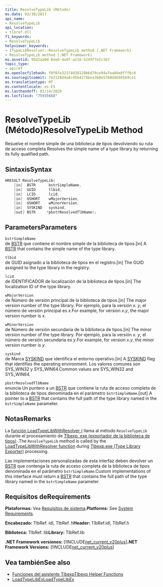 ```yaml
---
title: ResolveTypeLib (Método)
ms.date: 03/30/2017
api_name:
- ResolveTypeLib
api_location:
- tlbref.dll
f1_keywords:
- ResolveTypeLib
helpviewer_keywords:
- ITypeLibResolver::ResolveTypeLib method [.NET Framework]
- ResolveTypeLib method [.NET Framework]
ms.assetid: 95d2aa0d-8eeb-4a9f-a216-5249f7e2c167
topic_type:
- apiref
ms.openlocfilehash: f0f6fe321f4d38129b6d70ce94a7ea8de8fff6c8
ms.sourcegitcommit: 7e2128d4a4c45b4274bea3b8e5760d4694569ca1
ms.translationtype: MT
ms.contentlocale: es-ES
ms.lasthandoff: 01/14/2020
ms.locfileid: "75935668"
---
```

# <a name="resolvetypelib-method"></a><span data-ttu-id="0d46b-102">ResolveTypeLib (Método)</span><span class="sxs-lookup"><span data-stu-id="0d46b-102">ResolveTypeLib Method</span></span>
<span data-ttu-id="0d46b-103">Resuelve el nombre simple de una biblioteca de tipos devolviendo su ruta de acceso completa.</span><span class="sxs-lookup"><span data-stu-id="0d46b-103">Resolves the simple name of a type library by returning its fully qualified path.</span></span>  
  
## <a name="syntax"></a><span data-ttu-id="0d46b-104">Sintaxis</span><span class="sxs-lookup"><span data-stu-id="0d46b-104">Syntax</span></span>  
  
```cpp  
HRESULT ResolveTypeLib(  
    [in]  BSTR      bstrSimpleName,  
    [in]  GUID      tlbid,  
    [in]  LCID      lcid,  
    [in]  USHORT    wMajorVersion,  
    [in]  USHORT    wMinorVersion,  
    [in]  SYSKIND   syskind,  
    [out] BSTR     *pbstrResolvedTlbName);  
```  
  
## <a name="parameters"></a><span data-ttu-id="0d46b-105">Parameters</span><span class="sxs-lookup"><span data-stu-id="0d46b-105">Parameters</span></span>  
 `bstrSimpleName`  
 <span data-ttu-id="0d46b-106">de [BSTR](https://docs.microsoft.com/previous-versions/windows/desktop/automat/bstr) que contiene el nombre simple de la biblioteca de tipos.</span><span class="sxs-lookup"><span data-stu-id="0d46b-106">[in] A [BSTR](https://docs.microsoft.com/previous-versions/windows/desktop/automat/bstr) that contains the simple name of the type library.</span></span>  
  
 `tlbid`  
 <span data-ttu-id="0d46b-107">de GUID asignado a la biblioteca de tipos en el registro.</span><span class="sxs-lookup"><span data-stu-id="0d46b-107">[in] The GUID assigned to the type library in the registry.</span></span>  
  
 `lcid`  
 <span data-ttu-id="0d46b-108">de IDENTIFICADOR de localización de la biblioteca de tipos.</span><span class="sxs-lookup"><span data-stu-id="0d46b-108">[in] The localization ID of the type library.</span></span>  
  
 `wMajorVersion`  
 <span data-ttu-id="0d46b-109">de Número de versión principal de la biblioteca de tipos.</span><span class="sxs-lookup"><span data-stu-id="0d46b-109">[in] The major version number of the type library.</span></span> <span data-ttu-id="0d46b-110">Por ejemplo, para la versión *x. y*, el número de versión principal es *x*.</span><span class="sxs-lookup"><span data-stu-id="0d46b-110">For example, for version *x.y*, the major version number is *x*.</span></span>  
  
 `wMinorVersion`  
 <span data-ttu-id="0d46b-111">de Número de versión secundaria de la biblioteca de tipos.</span><span class="sxs-lookup"><span data-stu-id="0d46b-111">[in] The minor version number of the type library.</span></span> <span data-ttu-id="0d46b-112">Por ejemplo, para la versión *x. y*, el número de versión secundaria es *y*.</span><span class="sxs-lookup"><span data-stu-id="0d46b-112">For example, for version *x.y*, the minor version number is *y*.</span></span>  
  
 `syskind`  
 <span data-ttu-id="0d46b-113">de Marca [SYSKIND](/windows/win32/api/oaidl/ne-oaidl-syskind) que identifica el entorno operativo.</span><span class="sxs-lookup"><span data-stu-id="0d46b-113">[in] A [SYSKIND](/windows/win32/api/oaidl/ne-oaidl-syskind) flag that identifies the operating environment.</span></span> <span data-ttu-id="0d46b-114">Los valores comunes son SYS_WIN32 y SYS_WIN64.</span><span class="sxs-lookup"><span data-stu-id="0d46b-114">Common values are SYS_WIN32 and SYS_WIN64.</span></span>  
  
 `pbstrResolvedTlbName`  
 <span data-ttu-id="0d46b-115">enuncia Un puntero a un [BSTR](https://docs.microsoft.com/previous-versions/windows/desktop/automat/bstr) que contiene la ruta de acceso completa de la biblioteca de tipos denominada en el parámetro `bstrSimpleName`.</span><span class="sxs-lookup"><span data-stu-id="0d46b-115">[out] A pointer to a [BSTR](https://docs.microsoft.com/previous-versions/windows/desktop/automat/bstr) that contains the full path of the type library named in the `bstrSimpleName` parameter.</span></span>  
  
## <a name="remarks"></a><span data-ttu-id="0d46b-116">Notas</span><span class="sxs-lookup"><span data-stu-id="0d46b-116">Remarks</span></span>  
 <span data-ttu-id="0d46b-117">La [función LoadTypeLibWithResolver (](loadtypelibwithresolver-function.md) llama al método `ResolveTypeLib` durante el procesamiento de [Tlbexp. exe (exportador de la biblioteca de tipos)](../../tools/tlbexp-exe-type-library-exporter.md) .</span><span class="sxs-lookup"><span data-stu-id="0d46b-117">The `ResolveTypeLib` method is called by the [LoadTypeLibWithResolver function](loadtypelibwithresolver-function.md) during [Tlbexp.exe (Type Library Exporter)](../../tools/tlbexp-exe-type-library-exporter.md) processing.</span></span>  
  
 <span data-ttu-id="0d46b-118">Las implementaciones personalizadas de esta interfaz deben devolver un [BSTR](https://docs.microsoft.com/previous-versions/windows/desktop/automat/bstr) que contenga la ruta de acceso completa de la biblioteca de tipos denominada en el parámetro `bstrSimpleName`.</span><span class="sxs-lookup"><span data-stu-id="0d46b-118">Custom implementations of this interface must return a [BSTR](https://docs.microsoft.com/previous-versions/windows/desktop/automat/bstr) that contains the full path of the type library named in the `bstrSimpleName` parameter.</span></span>  
  
## <a name="requirements"></a><span data-ttu-id="0d46b-119">Requisitos de</span><span class="sxs-lookup"><span data-stu-id="0d46b-119">Requirements</span></span>  
 <span data-ttu-id="0d46b-120">**Plataformas:** Vea [Requisitos de sistema](../../get-started/system-requirements.md).</span><span class="sxs-lookup"><span data-stu-id="0d46b-120">**Platforms:** See [System Requirements](../../get-started/system-requirements.md).</span></span>  
  
 <span data-ttu-id="0d46b-121">**Encabezado:** TlbRef. idl, TlbRef. h</span><span class="sxs-lookup"><span data-stu-id="0d46b-121">**Header:** TlbRef.idl, TlbRef.h</span></span>  
  
 <span data-ttu-id="0d46b-122">**Biblioteca:** TlbRef. lib</span><span class="sxs-lookup"><span data-stu-id="0d46b-122">**Library:** TlbRef.lib</span></span>  
  
 <span data-ttu-id="0d46b-123">**.NET Framework versiones:** [!INCLUDE[net_current_v20plus](../../../../includes/net-current-v20plus-md.md)]</span><span class="sxs-lookup"><span data-stu-id="0d46b-123">**.NET Framework Versions:** [!INCLUDE[net_current_v20plus](../../../../includes/net-current-v20plus-md.md)]</span></span>  
  
## <a name="see-also"></a><span data-ttu-id="0d46b-124">Vea también</span><span class="sxs-lookup"><span data-stu-id="0d46b-124">See also</span></span>

- [<span data-ttu-id="0d46b-125">Funciones del asistente Tlbexp</span><span class="sxs-lookup"><span data-stu-id="0d46b-125">Tlbexp Helper Functions</span></span>](index.md)
- [<span data-ttu-id="0d46b-126">LoadTypeLibEx</span><span class="sxs-lookup"><span data-stu-id="0d46b-126">LoadTypeLibEx</span></span>](https://docs.microsoft.com/previous-versions/windows/desktop/api/oleauto/nf-oleauto-loadtypelibex)
